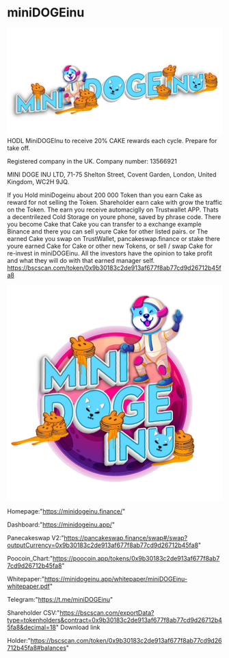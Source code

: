 # miniDOGEinu
![Trademark](https://raw.githubusercontent.com/miniDOGEinu/miniDOGEinu/main/miniDOGEinu_long_original_logo.png)
HODL MiniDOGEInu to receive 20% CAKE rewards each cycle. Prepare for take off. 

Registered company in the UK. Company number: 13566921

MINI DOGE INU LTD, 71-75 Shelton Street, Covent Garden, London, United Kingdom, WC2H 9JQ.

If you Hold miniDogeinu about  200 000 Token than you earn Cake as reward for not selling the Token. Shareholder earn cake with grow the traffic on the Token. The earn you receive automaciglly on Trustwallet APP. Thats a decentrilezed Cold Storage on youre phone, saved by phrase code. There you become Cake that Cake you can transfer to a exchange example Binance and there you can sell youre Cake for other listed pairs. or
The earned Cake you swap on TrustWallet, pancakeswap.finance or stake there youre earned Cake for Cake or other new Tokens, or
sell / swap Cake for re-invest in miniDOGEinu. 
All the investors have the opinion to take profit and what they will do with that earned manager self.
https://bscscan.com/token/0x9b30183c2de913af677f8ab77cd9d26712b45fa8


![ICON](https://raw.githubusercontent.com/miniDOGEinu/miniDOGEinu/main/miniDOGEinu_square_original_logo.png)

Homepage:"https://minidogeinu.finance/"

Dashboard:"https://minidogeinu.app/"

Panecakeswap V2:"https://pancakeswap.finance/swap#/swap?outputCurrency=0x9b30183c2de913af677f8ab77cd9d26712b45fa8"

Poocoin_Chart:"https://poocoin.app/tokens/0x9b30183c2de913af677f8ab77cd9d26712b45fa8"

Whitepaper:"https://minidogeinu.app/whitepaper/miniDOGEinu-whitepaper.pdf"

Telegram:"https://t.me/miniDOGEinu"

Shareholder CSV:"https://bscscan.com/exportData?type=tokenholders&contract=0x9b30183c2de913af677f8ab77cd9d26712b45fa8&decimal=18"
Download link

Holder:"https://bscscan.com/token/0x9b30183c2de913af677f8ab77cd9d26712b45fa8#balances"
